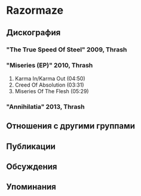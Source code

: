 # Razormaze



## Дискография

### "The True Speed Of Steel" 2009, Thrash



### "Miseries (EP)" 2010, Thrash

1. Karma In/Karma Out (04:50)
2. Creed Of Absolution (03:31)
3. Miseries Of The Flesh (05:29)

### "Annihilatia" 2013, Thrash




## Отношения с другими группами


## Публикации


## Обсуждения


## Упоминания

